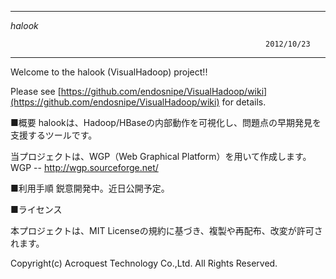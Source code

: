 ﻿
------------------------------------------------------------------------------

  _halook_

                                                             2012/10/23
------------------------------------------------------------------------------

Welcome to the halook (VisualHadoop) project!!

Please see [https://github.com/endosnipe/VisualHadoop/wiki](https://github.com/endosnipe/VisualHadoop/wiki) for details.


■概要
halookは、Hadoop/HBaseの内部動作を可視化し、問題点の早期発見を支援するツールです。

当プロジェクトは、WGP（Web Graphical Platform）を用いて作成します。
 WGP -- http://wgp.sourceforge.net/


■利用手順
鋭意開発中。近日公開予定。


■ライセンス

本プロジェクトは、MIT Licenseの規約に基づき、複製や再配布、改変が許可されます。


Copyright(c) Acroquest Technology Co.,Ltd. All Rights Reserved.